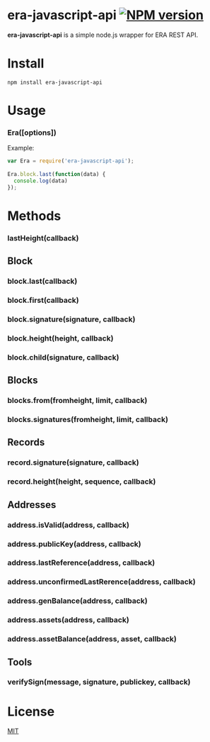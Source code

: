 # era-javascript-api [![NPM version](https://badge.fury.io/js/era-javascript-api.svg)](https://badge.fury.io/js/era-javascript-api)

**era-javascript-api** is a simple node.js wrapper for ERA REST API.

# Install

    npm install era-javascript-api

# Usage

### Era([options])

Example:

```js
var Era = require('era-javascript-api');
	
Era.block.last(function(data) {
  console.log(data)
});
```

# Methods

### lastHeight(callback)

## Block

### block.last(callback)

### block.first(callback)

### block.signature(signature, callback)

### block.height(height, callback)

### block.child(signature, callback)

## Blocks

### blocks.from(fromheight, limit, callback)

### blocks.signatures(fromheight, limit, callback)

## Records

### record.signature(signature, callback)

### record.height(height, sequence, callback)

## Addresses

### address.isValid(address, callback)

### address.publicKey(address, callback)

### address.lastReference(address, callback)

### address.unconfirmedLastRerence(address, callback)

### address.genBalance(address, callback)

### address.assets(address, callback)

### address.assetBalance(address, asset, callback)

## Tools

### verifySign(message, signature, publickey, callback)

# License

[MIT](LICENSE)